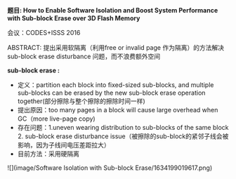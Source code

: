 **题目: How to Enable Software Isolation and Boost System Performance with Sub-block Erase over 3D Flash Memory**

会议：CODES+ISSS 2016

ABSTRACT:  提出采用软隔离（利用free or invalid page 作为隔离）的方法解决sub-block erase disturbance 问题，而不浪费额外空间

**sub-block erase :**

* 定义：partition each block into fixed-sized sub-blocks, and multiple sub-blocks can be erased by the new sub-block erase operation together(部分擦除与整个擦除的擦除时间一样)
* 提出原因：too many pages in a block will cause large overhead when GC（more live-page copy)
* 存在问题：1.uneven wearing distribution to sub-blocks of the same block 2. sub-block erase disturbance issue（被擦除的sub-block的紧邻子线会被影响，因为子线间电压差距拉大）
* 目前方法：采用硬隔离

![](image/Software Isolation with Sub-block Erase/1634199019617.png)
